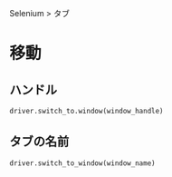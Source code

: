 Selenium > タブ
# 移動
## ハンドル
```python
driver.switch_to.window(window_handle)
```

## タブの名前
```python
driver.switch_to_window(window_name)
```

